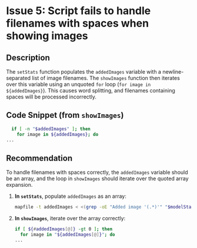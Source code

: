 # Issue 5: Script fails to handle filenames with spaces when showing images

## Description
The `setStats` function populates the `addedImages` variable with a newline-separated list of image filenames. The `showImages` function then iterates over this variable using an unquoted `for` loop (`for image in ${addedImages}`). This causes word splitting, and filenames containing spaces will be processed incorrectly.

## Code Snippet (from `showImages`)
```bash
  if [ -n "$addedImages" ]; then
    for image in ${addedImages}; do
...
```

## Recommendation
To handle filenames with spaces correctly, the `addedImages` variable should be an array, and the loop in `showImages` should iterate over the quoted array expansion.

1.  **In `setStats`**, populate `addedImages` as an array:
    ```bash
    mapfile -t addedImages < <(grep -oE "Added image '(.*)'" "$modelStatsTxt" | awk '{ print $NF }' | sed "s/'//g")
    ```
2.  **In `showImages`**, iterate over the array correctly:
    ```bash
    if [ ${#addedImages[@]} -gt 0 ]; then
      for image in "${addedImages[@]}"; do
    ...
    ```
